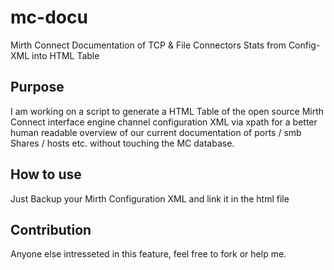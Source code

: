 # mc-docu
Mirth Connect Documentation of TCP & File Connectors Stats from Config-XML into HTML Table
## Purpose
I am working on a script to generate a HTML Table of the open source Mirth Connect interface engine channel configuration XML via xpath for a better human readable overview of our current documentation of ports / smb Shares / hosts etc. without touching the MC database.
## How to use
Just Backup your Mirth Configuration XML and link it in the html file
## Contribution
Anyone else intresseted in this feature, feel free to fork or help me. 
